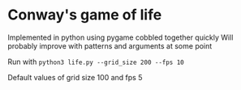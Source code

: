 # Conway's game of life

Implemented in python using pygame cobbled together quickly
Will probably improve with patterns and arguments at some point

Run with
`python3 life.py --grid_size 200 --fps 10`

Default values of grid size 100 and fps 5
